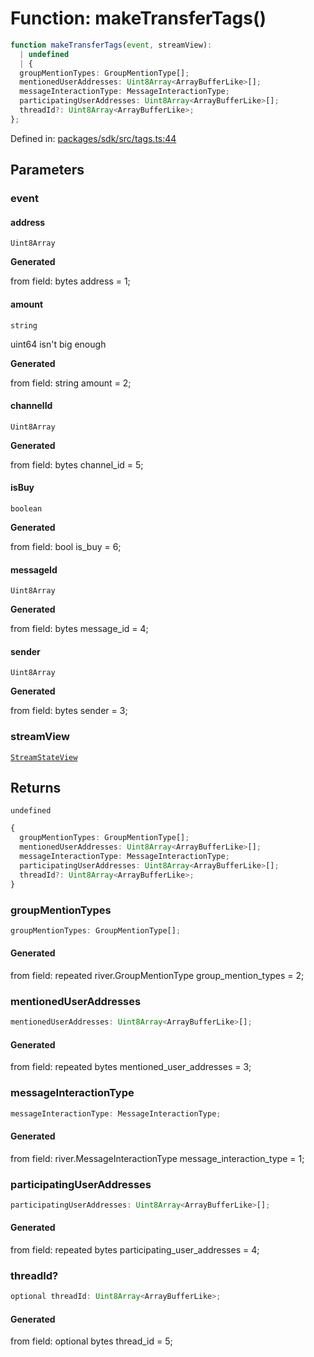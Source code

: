 # Function: makeTransferTags()

```ts
function makeTransferTags(event, streamView): 
  | undefined
  | {
  groupMentionTypes: GroupMentionType[];
  mentionedUserAddresses: Uint8Array<ArrayBufferLike>[];
  messageInteractionType: MessageInteractionType;
  participatingUserAddresses: Uint8Array<ArrayBufferLike>[];
  threadId?: Uint8Array<ArrayBufferLike>;
};
```

Defined in: [packages/sdk/src/tags.ts:44](https://github.com/towns-protocol/towns/blob/0db1fd0ac7258e8db8cedfb6183e8eade8284fa1/packages/sdk/src/tags.ts#L44)

## Parameters

### event

#### address

`Uint8Array`

**Generated**

from field: bytes address = 1;

#### amount

`string`

uint64 isn't big enough

**Generated**

from field: string amount = 2;

#### channelId

`Uint8Array`

**Generated**

from field: bytes channel_id = 5;

#### isBuy

`boolean`

**Generated**

from field: bool is_buy = 6;

#### messageId

`Uint8Array`

**Generated**

from field: bytes message_id = 4;

#### sender

`Uint8Array`

**Generated**

from field: bytes sender = 3;

### streamView

[`StreamStateView`](../classes/StreamStateView.md)

## Returns

`undefined`

```ts
{
  groupMentionTypes: GroupMentionType[];
  mentionedUserAddresses: Uint8Array<ArrayBufferLike>[];
  messageInteractionType: MessageInteractionType;
  participatingUserAddresses: Uint8Array<ArrayBufferLike>[];
  threadId?: Uint8Array<ArrayBufferLike>;
}
```

### groupMentionTypes

```ts
groupMentionTypes: GroupMentionType[];
```

#### Generated

from field: repeated river.GroupMentionType group_mention_types = 2;

### mentionedUserAddresses

```ts
mentionedUserAddresses: Uint8Array<ArrayBufferLike>[];
```

#### Generated

from field: repeated bytes mentioned_user_addresses = 3;

### messageInteractionType

```ts
messageInteractionType: MessageInteractionType;
```

#### Generated

from field: river.MessageInteractionType message_interaction_type = 1;

### participatingUserAddresses

```ts
participatingUserAddresses: Uint8Array<ArrayBufferLike>[];
```

#### Generated

from field: repeated bytes participating_user_addresses = 4;

### threadId?

```ts
optional threadId: Uint8Array<ArrayBufferLike>;
```

#### Generated

from field: optional bytes thread_id = 5;
